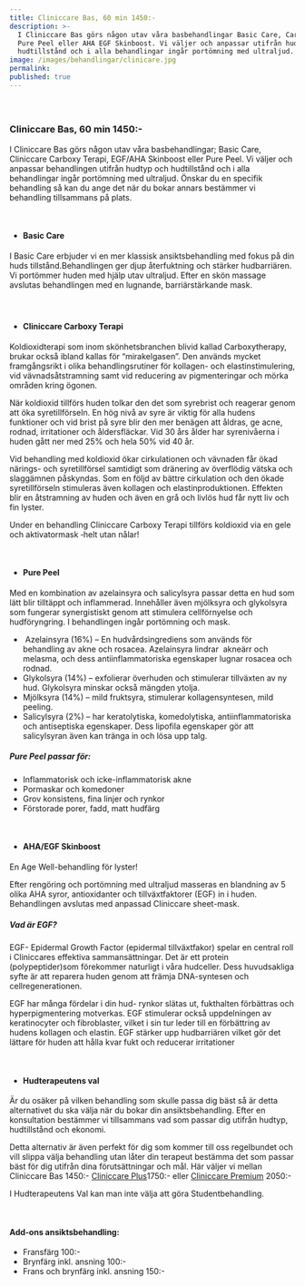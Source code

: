 ```yaml
---
title: Cliniccare Bas, 60 min 1450:-
description: >-
  I Cliniccare Bas görs någon utav våra basbehandlingar Basic Care, Carboxy,
  Pure Peel eller AHA EGF Skinboost. Vi väljer och anpassar utifrån hudtyp och
  hudtillstånd och i alla behandlingar ingår portömning med ultraljud. 
image: /images/behandlingar/clinicare.jpg
permalink:
published: true
---
```

#### &nbsp;

### Cliniccare Bas, 60 min 1450:-

I Cliniccare Bas görs n&aring;gon utav v&aring;ra basbehandlingar; Basic Care, Cliniccare Carboxy Terapi, EGF/AHA Skinboost eller Pure Peel. Vi väljer och anpassar behandlingen utifr&aring;n hudtyp och hudtillst&aring;nd och i alla behandlingar ing&aring;r portömning med ultraljud. Önskar du en specifik behandling s&aring; kan du ange det när du bokar annars bestämmer vi behandling tillsammans p&aring; plats.

&nbsp;

* #### Basic Care

I Basic Care erbjuder vi en mer klassisk ansiktsbehandling med fokus p&aring; din huds tillst&aring;nd.Behandlingen ger djup &aring;terfuktning och stärker hudbarriären. Vi portömmer huden med hjälp utav ultraljud. Efter en skön massage avslutas behandlingen med en lugnande, barriärstärkande mask.

#### &nbsp;

* #### Cliniccare Carboxy Terapi

Koldioxidterapi som inom skönhetsbranchen blivid kallad Carboxytherapy, brukar ocks&aring; ibland kallas för “mirakelgasen”. Den används mycket framg&aring;ngsrikt i olika behandlingsrutiner för kollagen- och elastinstimulering, vid vävnads&aring;tstramning samt vid reducering av pigmenteringar och mörka omr&aring;den kring ögonen.

När koldioxid tillförs huden tolkar den det som syrebrist och reagerar genom att öka syretillförseln. En hög niv&aring; av syre är viktig för alla hudens funktioner och vid brist p&aring; syre blir den mer benägen att &aring;ldras, ge acne, rodnad, irritationer och &aring;ldersfläckar. Vid 30 &aring;rs &aring;lder har syreniv&aring;erna i huden g&aring;tt ner med 25% och hela 50% vid 40 &aring;r.

Vid behandling med koldioxid ökar cirkulationen och vävnaden f&aring;r ökad närings- och syretillförsel samtidigt som dränering av överflödig vätska och slaggämnen p&aring;skyndas. Som en följd av bättre cirkulation och den ökade syretillförseln stimuleras även kollagen och elastinproduktionen. Effekten blir en &aring;tstramning av huden och även en gr&aring; och livlös hud f&aring;r nytt liv och fin lyster.

Under en behandling Cliniccare Carboxy Terapi tillförs koldioxid via en gele och aktivatormask ‐helt utan n&aring;lar\!

&nbsp;

* #### Pure Peel

Med en kombination av azelainsyra och salicylsyra passar detta en hud som lätt blir tilltäppt och inflammerad. Inneh&aring;ller även mjölksyra och glykolsyra som fungerar synergistiskt genom att stimulera cellförnyelse och hudföryngring. I behandlingen ing&aring;r portömning och mask.

* &nbsp;Azelainsyra (16%) – En hudv&aring;rdsingrediens som används för behandling av akne och rosacea. Azelainsyra lindrar&nbsp; akneärr och melasma, och dess antiinflammatoriska egenskaper lugnar rosacea och rodnad.
* Glykolsyra (14%) – exfolierar överhuden och stimulerar tillväxten av ny hud. Glykolsyra minskar ocks&aring; mängden ytolja.
* Mjölksyra (14%) – mild fruktsyra, stimulerar kollagensyntesen, mild peeling.
* Salicylsyra (2%) – har keratolytiska, komedolytiska, antiinflammatoriska och antiseptiska egenskaper. Dess lipofila egenskaper gör att salicylsyran även kan tränga in och lösa upp talg.

##### Pure Peel passar för:

* Inflammatorisk och icke-inflammatorisk akne
* Pormaskar och komedoner
* Grov konsistens, fina linjer och rynkor
* Förstorade porer, fadd, matt hudfärg

&nbsp;

* #### AHA/EGF Skinboost

En Age Well-behandling för lyster\!

Efter rengöring och portömning med ultraljud masseras en blandning av 5 olika AHA syror, antioxidanter och tillväxtfaktorer (EGF) in i huden. Behandlingen avslutas med anpassad Cliniccare sheet-mask.

##### Vad är EGF?

EGF- Epidermal Growth Factor (epidermal tillväxtfakor) spelar en central roll i Cliniccares effektiva sammansättningar. Det är ett protein (polypeptider)som förekommer naturligt i v&aring;ra hudceller. Dess huvudsakliga syfte är att reparera huden genom att främja DNA-syntesen och cellregenerationen.

EGF har m&aring;nga fördelar i din hud- rynkor slätas ut, fukthalten förbättras och hyperpigmentering motverkas. EGF stimulerar ocks&aring; uppdelningen av keratinocyter och fibroblaster, vilket i sin tur leder till en förbättring av hudens kollagen och elastin. EGF stärker upp hudbarriären vilket gör det lättare för huden att h&aring;lla kvar fukt och reducerar irritationer

&nbsp;

* #### Hudterapeutens val

Är du osäker p&aring; vilken behandling som skulle passa dig bäst s&aring; är detta alternativet du ska välja när du bokar din ansiktsbehandling. Efter en konsultation bestämmer vi tillsammans vad som passar dig utifr&aring;n hudtyp, hudtillst&aring;nd och ekonomi.

Detta alternativ är även perfekt för dig som kommer till oss regelbundet och vill slippa välja behandling utan l&aring;ter din terapeut bestämma det som passar bäst för dig utifr&aring;n dina förutsättningar och m&aring;l. Här väljer vi mellan Cliniccare Bas 1450:- [Cliniccare Plus](/behandlingar/cliniccare-plus-1750/)1750:- eller [Cliniccare Premium](/behandlingar/cliniccare-premium-2050/) 2050:-

I Hudterapeutens Val kan man inte välja att göra Studentbehandling.

&nbsp;

#### Add-ons ansiktsbehandling:

* Fransfärg 100:-
* Brynfärg inkl. ansning 100:-
* Frans och brynfärg inkl. ansning 150:-

&nbsp;